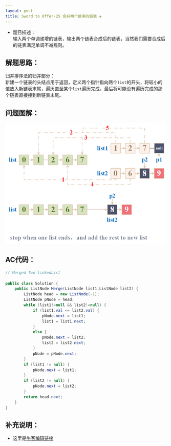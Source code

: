 ```yaml
---
layout: post
title: Sword to Offer-25 合并两个排序的链表 ❀
---
```


* 题目描述：  
输入两个单调递增的链表，输出两个链表合成后的链表，当然我们需要合成后的链表满足单调不减规则。


## 解题思路：

归并排序法的归并部分：  
新建一个链表的头结点用于返回，定义两个指针指向两个`list`的开头，将较小的值放入新链表末尾，遍历直至某个`list`遍历完成，最后将可能没有遍历完成的那个链表直接接到新链表末尾。


## 问题图解：

<center>
    <img src="/assets/img/blog/sword-offer-25.png">
</center>


## AC代码：

```java
// Merged Two linkedList

public class Solution {
    public ListNode Merge(ListNode list1,ListNode list2) {
        ListNode head = new ListNode(-1);
        ListNode pNode = head;
        while (list1!=null && list2!=null) {
            if (list1.val <= list2.val) {
                pNode.next = list1;
                list1 = list1.next;
            }
            else {
                pNode.next = list2;
                list2 = list2.next;
            }
            pNode = pNode.next;
        }
        if (list1 != null) {
            pNode.next = list1;
        }
        if (list2 != null) {
            pNode.next = list2;
        }
        return head.next;
    }
}
```

## 补充说明：

* 这里是[牛客编码链接](https://www.nowcoder.com/practice/d8b6b4358f774294a89de2a6ac4d9337?tpId=13&&tqId=11169&rp=1&ru=/ta/coding-interviews&qru=/ta/coding-interviews/question-ranking)